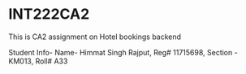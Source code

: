 # INT222CA2


This is CA2 assignment on Hotel bookings backend

Student Info- Name- Himmat Singh Rajput, Reg# 11715698, Section - KM013, Roll# A33
